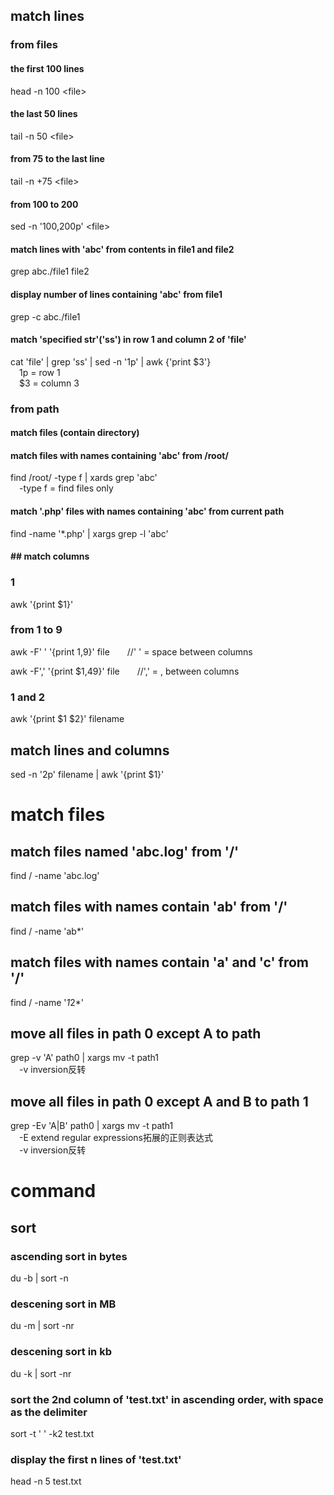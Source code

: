 ## match lines
### from files
#### the first 100 lines
head -n 100 \<file\>  
#### the last 50 lines
tail -n 50 \<file\>  
#### from 75 to the last line
tail -n +75 \<file\>  
#### from 100 to 200
sed -n '100,200p' \<file\>  
#### match lines with 'abc' from contents in file1 and file2
grep abc./file1 file2  
#### display number of lines containing 'abc' from file1
grep -c abc./file1 
#### match 'specified str'('ss') in row 1 and column 2 of 'file'
cat 'file' | grep 'ss' | sed -n '1p' | awk {'print $3'}  
&emsp;1p = row 1  
&emsp;$3 = column 3  
### from path
#### match files (contain directory) 
#### match files with names containing 'abc' from /root/
find /root/ -type f | xards grep 'abc'  
&emsp;-type f = find files only  
#### match '.php' files with names containing 'abc' from current path
find -name '*.php' | xargs grep -l 'abc'
#### ## match columns
### 1
awk '{print $1}'  
### from 1 to 9 
awk -F' ' '{print $1,$9}' file&emsp;&emsp;//' ' = space between columns  
  
awk -F',' '{print $1,49}' file&emsp;&emsp;//',' = , between columns  
### 1 and 2
awk '{print $1 $2}' filename  
## match lines and columns
sed -n '2p' filename | awk '{print $1}'  
# match files
## match files named 'abc.log' from '/'
find / -name 'abc.log'  
## match files with names contain 'ab' from '/'
find / -name 'ab*'  
## match files with names contain 'a' and 'c' from '/'
find / -name '*1*2*' 
## move all files in path 0 except A to path 
grep -v 'A' path0 | xargs mv -t path1  
&emsp;-v inversion反转  
## move all files in path 0 except A and B to path 1
grep -Ev 'A|B' path0 | xargs mv -t path1  
&emsp;-E extend regular expressions拓展的正则表达式  
&emsp;-v inversion反转  
# command
## sort
### ascending sort in bytes  
du -b | sort -n  
### descening sort in MB  
du -m | sort -nr  
### descening sort in kb  
du -k | sort -nr  
### sort the 2nd column of 'test.txt' in ascending order, with space as the delimiter
sort -t ' ' -k2 test.txt  
### display the first n lines of 'test.txt'
head -n 5 test.txt  
